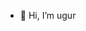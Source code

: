 - 👋 Hi, I’m ugur


<!---
iamugurduman/iamugurduman is a ✨ special ✨ repository because its `README.md` (this file) appears on your GitHub profile.
You can click the Preview link to take a look at your changes.
--->
